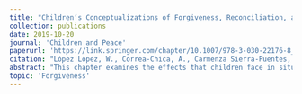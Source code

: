 ```yaml
---
title: "Children’s Conceptualizations of Forgiveness, Reconciliation, and Peacebuilding in the Context of Armed Conflict"
collection: publications
date: 2019-10-20
journal: 'Children and Peace'
paperurl: 'https://link.springer.com/chapter/10.1007/978-3-030-22176-8_13'
citation: "López López, W., Correa-Chica, A., Carmenza Sierra-Puentes, M., Castañeda Polanco, J. G., Fernández Miranda, G., del Rosario Duran Jaramillo, M., & Castro-Abril, P. (2020). Children’s conceptualizations of forgiveness, reconciliation, and peacebuilding in the context of armed conflict. Children and Peace: From Research to Action, 203-215."
abstract: "This chapter examines the effects that children face in situations of armed conflict and the central role that they play in building and consolidating peace. It analyzes how the processes of forgiveness and reconciliation contribute to peacebuilding and children’s visions of these constructs. Specifically, it presents the findings of an investigation that sought to understand the conceptualizations of forgiveness and reconciliation among Colombian children as well as their role in the construction of peace in this country. As such, 63 children between 10 and 13 years old participated. One group of participants (n = 29) was composed of children who were directly affected by conflict or in situations of economic and social vulnerability, residing in one of the areas with the most people displaced by armed conflict. The other group (n = 34) was composed of children living in optimal developmental conditions who had not directly experienced any victimizing event in relation to the Colombian armed conflict. The results showed convergences and divergences regarding the conceptualizations of the two groups. Some of the main differences were in relation to their views of the negotiated exit to the Colombian armed conflict and their conceptualizations of peace. The results show that socioeconomic contexts and previous experiences in relation to armed conflict permeate the country’s vision of the future."
topic: 'Forgiveness'
---
```

